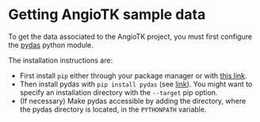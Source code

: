 
# Getting AngioTK sample data

To get the data associated to the AngioTK project, you must first configure the [pydas](https://github.com/midasplatform/pydas) python module.

The installation instructions are:
- First install `pip` either through your package manager or with [this link](https://pip.pypa.io/en/latest/installing/).
- Then install pydas with `pip install pydas` (see [link](https://pydas.readthedocs.org/en/latest/intro.html)). You might want to specify an installation directory with the `--target` pip option.
- (If necessary) Make pydas accessible by adding the directory, where the pydas directory is located, in the `PYTHONPATH` variable.
